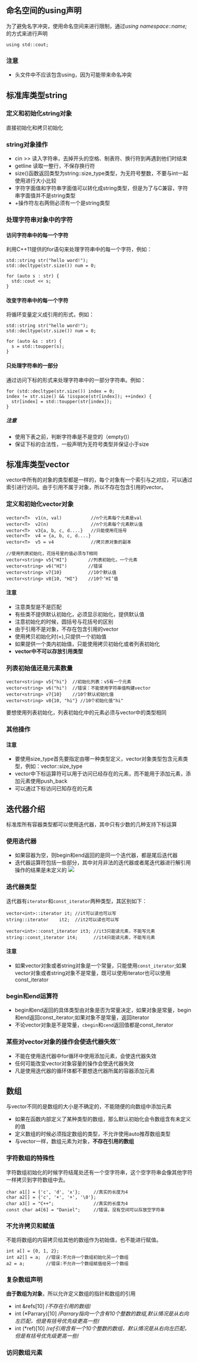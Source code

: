 ## 命名空间的using声明

为了避免名字冲突，使用命名空间来进行限制，通过*using namespace::name;* 的方式来进行声明

```
using std::cout;
```
### 注意
- 头文件中不应该包含using，因为可能带来命名冲突

## 标准库类型string

### 定义和初始化string对象

直接初始化和拷贝初始化

### string对象操作

- cin >> 读入字符串，去掉开头的空格、制表符、换行符到再遇到他们时结束
- getline 读取一整行，不保存换行符
- size()函数返回类型为string::size_type类型，为无符号整数，不要与int一起使用进行大小比较
- 字符字面值和字符串字面值可以转化成string类型，但是为了与C兼容，字符串字面值并不是string类型
- +操作符左右两侧必须有一个是string类型

### 处理字符串对象中的字符

#### 访问字符串中的每一个字符
利用C++11提供的for语句来处理字符串中的每一个字符，例如：

```
std::string str("hello word!");
std::decltype(str.size()) num = 0;

for (auto s : str) {
  std::cout << s;
}
```

#### 改变字符串中的每一个字符
将循环变量定义成引用的形式，例如：
```
std::string str("hello word!");
std::decltype(str.size()) num = 0;

for (auto &s : str) {
  s = std::toupper(s);
}
```

#### 只处理字符串的一部分
通过访问下标的形式来处理字符串中的一部分字符串。例如：

```
for (std::decltype(str.size()) index = 0;
index != str.size() && !isspace(str[index]); ++index) {
  str[index] = std::toupper(str[index]);
}

```

##### 注意
- 使用下表之前，判断字符串是不是空的（empty()）
- 保证下标的合法性，一般声明为无符号类型并保证小于size

## 标准库类型vector
vector中所有的对象的类型都是一样的，每个对象有一个索引与之对应，可以通过索引进行访问。由于引用不属于对象，所以不存在包含引用的vector。


### 定义和初始化vector对象
```
vector<T>  v1(n, val)           //n个元素每个元素是val
vector<T>  v2(n)                //n个元素每个元素默认值
vector<T>  v3{a, b, c, d....}   //只能使用花括号
vector<T>  v4 = {a, b, c, d....}
vector<T>  v5 = v4              //拷贝原对象的副本

//使用列表初始化，花括号里的值必须与T相同
vector<string> v5{"HI"}        //列表初始化，一个元素
vector<string> v6("HI")        //错误
vector<string> v7{10}          //10个默认值
vector<string> v8{10, "HI"}    //10个‘HI’值

```

#### 注意
- 注意类型是不是匹配
- 有些类不提供默认初始化，必须显示初始化，提供默认值
- 注意初始化的时候，圆括号与花括号的区别
- 由于引用不是对象，不存在包含引用的vector
- 使用拷贝初始化时(=),只提供一个初始值
- 如果提供一个类内初始值，只能使用拷贝初始化或者列表初始化
- **vector中不可以存放引用类型**

### 列表初始值还是元素数量
```
vector<string> v5{"hi"}  //初始化列表：v5有一个元素
vector<string> v6("hi")  //错误：不能使用字符串值构建vector
vector<string> v7{10}    //10个默认初始化值
vector<string> v8{10, "hi"} //10个初始化值"hi"
```
要想使用列表初始化，列表初始化中的元素必须与vector中的类型相同

### 其他操作

#### 注意
- 要使用size_type首先要指定由哪一种类型定义，vector对象类型包含元素类型，例如：vector<int>::size_type
- vector中下标运算符可以用于访问已经存在的元素，而不能用于添加元素，添加元素使用push_back
- 可以通过下标访问已知存在的元素

## 迭代器介绍
标准库所有容器类型都可以使用迭代器，其中只有少数的几种支持下标运算

### 使用迭代器

- 如果容器为空，则begin和end返回的是同一个迭代器，都是尾后迭代器
- 迭代器运算符包括一些部分，其中对月非法的迭代器或者尾迭代器进行解引用操作的结果是未定义的
![](http://res.cloudinary.com/bytedance14/image/upload/v1529509092/%E5%B1%8F%E5%B9%95%E5%BF%AB%E7%85%A7_2018-06-20_%E4%B8%8B%E5%8D%8811.34.01.png)

### 迭代器类型
迭代器有`iterator`和`const_iterator`两种类型，其区别如下：
```
vector<int>::iterator it; //it可以读也可以写
string::iterator    it2;  //it2可以读也可以写

vector<int>::const_iterator it3; //it3只能读元素，不能写元素
string::const_iterator it4;      //it4只能读元素，不能写元素
```
#### 注意
- 如果vector对象或者string对象是一个常量，只能使用`const_iterator`;如果vector对象或者string对象不是常量，既可以使用iterator也可以使用const_iterator

### begin和end运算符

- begin和end返回的具体类型由对象是否为常量决定，如果对象是常量，begin和end返回const_iterator;如果对象不是常量，返回iterator
- 不论vector对象是不是常量，`cbegin`和`cend`返回值都是const_iterator

### 某些对vector对象的操作会使迭代器失效``
- 不能在使用迭代器中for循环中使用添加元素，会使迭代器失效
- 任何可能改变vector对象容量的操作会使迭代器失效
- 凡是使用迭代器的循环体都不要想迭代器所属的容器添加元素

## 数组
与vector不同的是数组的大小是不确定的，不能随便的向数组中添加元素

- 如果在函数内部定义了某种类型的数组，那么默认初始化会令数组含有未定义的值
- 定义数组的时候必须指定数组的类型，不允许使用auto推荐数组类型
- 与vector一样，数组元素为对象，**不存在引用的数组**

### 字符数组的特殊性

字符数组初始化的时候字符结尾处还有一个空字符串，这个空字符串会像其他字符一样拷贝到字符数组中去。
```
char a1[] = {'c', 'd', 'x'};     //真实的长度为4
char a2[] = {'c', '+', '+', '\0'};
char a3[] = "C++";               //真实的长度为4
const char a4[6] = "Daniel";     //错误，没有空间可以存放空字符串
```
### 不允许拷贝和赋值
不能将数组的内容拷贝给其他的数组作为初始值，也不能进行赋值。
```
int a[] = {0, 1, 2};
int a2[] = a;  //错误:不允许一个数组初始化另一个数组
a2 = a;        //错误:不允许一个数组赋值给另一个数组
```

### 复杂数组声明

**由于数组为对象**，所以允许定义数组的指针和数组的引用
- int &refs[10]  /*不存在引用的数组*/
- int (*Parrary)[10] /*Parrary指向一个含有10个整数的数组,默认情况是从右向左匹配，但是有括号优先级更高一些*/
- int (*ref)[10] /*ref引用含有一个10个整数的数组，默认情况是从右向左匹配，但是有括号优先级更高一些*/

### 访问数组元素
